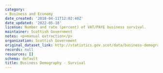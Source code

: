 ```yaml
---
category:
- Business and Economy
date_created: '2018-04-11T12:02:40Z'
date_updated: '2022-05-18'
license: Number and rate (percent) of VAT/PAYE business survival.
maintainer: Scottish Government
notes: <p>manual extraction</p>
organization: Scottish Government
original_dataset_link: http://statistics.gov.scot/data/business-demography---survival
records: null
resources: []
schema: default
title: Business Demography - Survival
---
```


